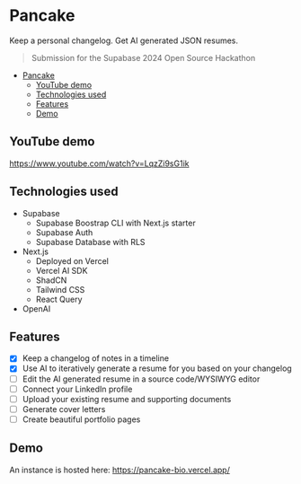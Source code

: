 # Pancake

Keep a personal changelog. Get AI generated JSON resumes.

> Submission for the Supabase 2024 Open Source Hackathon

- [Pancake](#pancake)
  - [YouTube demo](#youtube-demo)
  - [Technologies used](#technologies-used)
  - [Features](#features)
  - [Demo](#demo)

## YouTube demo

<https://www.youtube.com/watch?v=LqzZi9sG1ik>

## Technologies used

- Supabase
  - Supabase Boostrap CLI with Next.js starter
  - Supabase Auth
  - Supabase Database with RLS
- Next.js
  - Deployed on Vercel
  - Vercel AI SDK
  - ShadCN
  - Tailwind CSS
  - React Query
- OpenAI

## Features

- [x] Keep a changelog of notes in a timeline
- [x] Use AI to iteratively generate a resume for you based on your changelog
- [ ] Edit the AI generated resume in a source code/WYSIWYG editor
- [ ] Connect your LinkedIn profile
- [ ] Upload your existing resume and supporting documents
- [ ] Generate cover letters
- [ ] Create beautiful portfolio pages

## Demo

An instance is hosted here: <https://pancake-bio.vercel.app/>
